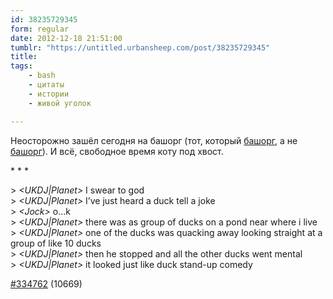 ```yaml
---
id: 38235729345
form: regular
date: 2012-12-18 21:51:00
tumblr: "https://untitled.urbansheep.com/post/38235729345"
title:
tags:
    - bash
    - цитаты
    - истории
    - живой уголок

---
```


<p>Неосторожно зашёл сегодня на башорг (тот, который <a href="http://bash.org/">башорг</a>, а не <a href="http://bash.im/">башорг</a>). И всё, свободное время коту под хвост.</p>

<p class="splitter">* * *</p>

<p>&gt; <em>&lt;UKDJ|Planet&gt;</em> I swear to god<br/>
&gt; <em>&lt;UKDJ|Planet&gt;</em> I&rsquo;ve just heard a duck tell a joke<br/>
&gt; <em>&lt;Jock&gt;</em> o&hellip;k<br/>
&gt; <em>&lt;UKDJ|Planet&gt;</em> there was as group of ducks on a pond near where i live<br/>
&gt; <em>&lt;UKDJ|Planet&gt;</em> one of the ducks was quacking away looking straight at a group of like 10 ducks<br/>
&gt; <em>&lt;UKDJ|Planet&gt;</em> then he stopped and all the other ducks went mental<br/>
&gt; <em>&lt;UKDJ|Planet&gt;</em> it looked just like duck stand-up comedy</p>

<p><a href="http://bash.org/?334762">#334762</a> (10669)</p>

